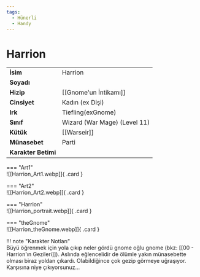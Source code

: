 ```yaml
---
tags:
  - Hünerli
  - Handy
---  
```

# Harrion   
  
<div class="grid" markdown>  
  
|  |  |  
|---|---|  
| **İsim** | Harrion |  
| **Soyadı** |  |  
| **Hizip** | [[Gnome'un İntikamı]] |  
| **Cinsiyet** | Kadın (ex Dişi) |  
| **Irk** | Tiefling(exGnome) |  
| **Sınıf** | Wizard (War Mage) (Level 11) |  
| **Kütük** | [[Warseir]] |  
| **Münasebet** | Parti |  
| **Karakter Betimi** |  |  
  
  
=== "Art1"  
	![[Harrion_Art1.webp]]{ .card }  
  
=== "Art2"  
	![[Harrion_Art2.webp]]{ .card }  
  
=== "Harrion"  
	![[Harrion_portrait.webp]]{ .card }  
  
=== "theGnome"  
	![[Harrion_theGnome.webp]]{ .card }  
  
</div>  
  
!!! note "Karakter Notları"  
	Büyü öğrenmek için yola çıkıp neler gördü gnome oğlu gnome (bkz: [[00 - Harrion'ın Gezileri]]). Aslında eğlencelidir de ölümle yakın münasebette olması biraz yoldan çıkardı. Olabildiğince çok gezip görmeye uğraşıyor. Karşısına niye çıkıyorsunuz…  
  
